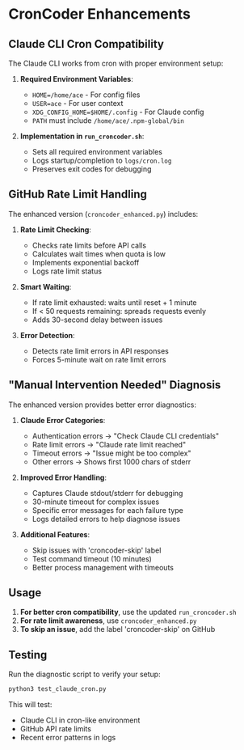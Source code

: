 # CronCoder Enhancements

## Claude CLI Cron Compatibility

The Claude CLI works from cron with proper environment setup:

1. **Required Environment Variables**:
   - `HOME=/home/ace` - For config files
   - `USER=ace` - For user context
   - `XDG_CONFIG_HOME=$HOME/.config` - For Claude config
   - `PATH` must include `/home/ace/.npm-global/bin`

2. **Implementation in `run_croncoder.sh`**:
   - Sets all required environment variables
   - Logs startup/completion to `logs/cron.log`
   - Preserves exit codes for debugging

## GitHub Rate Limit Handling

The enhanced version (`croncoder_enhanced.py`) includes:

1. **Rate Limit Checking**:
   - Checks rate limits before API calls
   - Calculates wait times when quota is low
   - Implements exponential backoff
   - Logs rate limit status

2. **Smart Waiting**:
   - If rate limit exhausted: waits until reset + 1 minute
   - If < 50 requests remaining: spreads requests evenly
   - Adds 30-second delay between issues

3. **Error Detection**:
   - Detects rate limit errors in API responses
   - Forces 5-minute wait on rate limit errors

## "Manual Intervention Needed" Diagnosis

The enhanced version provides better error diagnostics:

1. **Claude Error Categories**:
   - Authentication errors → "Check Claude CLI credentials"
   - Rate limit errors → "Claude rate limit reached"
   - Timeout errors → "Issue might be too complex"
   - Other errors → Shows first 1000 chars of stderr

2. **Improved Error Handling**:
   - Captures Claude stdout/stderr for debugging
   - 30-minute timeout for complex issues
   - Specific error messages for each failure type
   - Logs detailed errors to help diagnose issues

3. **Additional Features**:
   - Skip issues with 'croncoder-skip' label
   - Test command timeout (10 minutes)
   - Better process management with timeouts

## Usage

1. **For better cron compatibility**, use the updated `run_croncoder.sh`
2. **For rate limit awareness**, use `croncoder_enhanced.py`
3. **To skip an issue**, add the label 'croncoder-skip' on GitHub

## Testing

Run the diagnostic script to verify your setup:
```bash
python3 test_claude_cron.py
```

This will test:
- Claude CLI in cron-like environment
- GitHub API rate limits
- Recent error patterns in logs